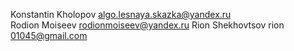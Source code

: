 Konstantin Kholopov algo.lesnaya.skazka@yandex.ru<br>
Rodion Moiseev rodionmoiseev@yandex.ru
Rion Shekhovtsov rion 01045@gmail.com
